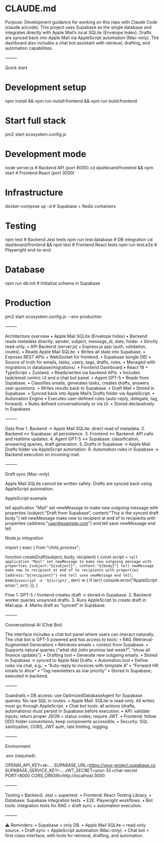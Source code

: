 # CLAUDE.md

Purpose: Development guidance for working on this repo with Claude Code (claude.ai/code).
This project uses Supabase as the single database and integrates directly with Apple Mail’s local SQLite (Envelope Index).
Drafts are synced back into Apple Mail via AppleScript automation (Mac-only).
The dashboard also includes a chat bot assistant with retrieval, drafting, and automation capabilities.

⸻

Quick start

# Development setup
npm install && npm run install:frontend && npm run build:frontend

# Start full stack
pm2 start ecosystem.config.js

# Development mode
node server.js                         # Backend API (port 8000)
cd dashboard/frontend && npm start     # Frontend React (port 3000)

# Infrastructure
docker-compose up -d                   # Supabase + Redis containers

# Testing
npm test                               # Backend Jest tests
npm run test:database                  # DB integration
cd dashboard/frontend && npm test      # Frontend React tests
npm run test:e2e                       # Playwright end-to-end

# Database
npm run db:init                        # Initialize schema in Supabase

# Production
pm2 start ecosystem.config.js --env production


⸻

Architecture overview
	•	Apple Mail SQLite (Envelope Index)
	•	Backend reads metadata directly: sender, subject, message_id, date, folder.
	•	Strictly read-only.
	•	API Backend (server.js)
	•	Express.js app (auth, validation, routes).
	•	Reads Apple Mail SQLite.
	•	Writes all state into Supabase.
	•	Exposes REST APIs + WebSocket for frontend.
	•	Supabase (single DB)
	•	Source of truth for emails, tasks, users, tags, drafts, rules.
	•	Managed with migrations in database/migrations/.
	•	Frontend Dashboard
	•	React 18 + TypeScript + Zustand.
	•	Reads/writes via backend APIs.
	•	Includes task/email centric UI and a chat bot panel.
	•	Agent GPT-5
	•	Reads from Supabase.
	•	Classifies emails, generates tasks, creates drafts, answers user questions.
	•	Writes results back to Supabase.
	•	Draft Mail
	•	Stored in Supabase.
	•	Synced back into Apple Mail’s Drafts folder via AppleScript.
	•	Automation Engine
	•	Executes user-defined rules (auto-reply, delegate, tag, forward).
	•	Rules defined conversationally or via UI.
	•	Stored declaratively in Supabase.

⸻

Data flow
	1.	Backend → Apple Mail SQLite: direct read of metadata.
	2.	Backend ↔ Supabase: all persistence.
	3.	Frontend ↔ Backend: API calls and realtime updates.
	4.	Agent GPT-5 ↔ Supabase: classification, answering queries, draft generation.
	5.	Drafts in Supabase → Apple Mail Drafts folder via AppleScript automation.
	6.	Automation rules in Supabase → Backend execution on incoming mail.

⸻

Draft sync (Mac-only)

Apple Mail SQLite cannot be written safely. Drafts are synced back using AppleScript automation:

AppleScript example

tell application "Mail"
    set newMessage to make new outgoing message with properties {subject:"Draft from Supabase", content:"This is the synced draft body."}
    tell newMessage
        make new to recipient at end of to recipients with properties {address:"user@example.com"}
    end tell
    save newMessage
end tell

Node.js integration

import { exec } from "child_process";

function createDraft(subject, body, recipient) {
  const script = `
    tell application "Mail"
      set newMessage to make new outgoing message with properties {subject:"${subject}", content:"${body}"}
      tell newMessage
        make new to recipient at end of to recipients with properties {address:"${recipient}"}
      end tell
      save newMessage
    end tell
  `;
  exec(`osascript -e '${script}'`, (err) => {
    if (err) console.error("AppleScript error:", err);
  });
}

Flow
	1.	GPT-5 / frontend creates draft → stored in Supabase.
	2.	Backend worker queries unsynced drafts.
	3.	Runs AppleScript to create draft in Mail.app.
	4.	Marks draft as “synced” in Supabase.

⸻

Conversational AI (Chat Bot)

The interface includes a chat bot panel where users can interact naturally.
The chat bot is GPT-5 powered and has access to tools:
	•	RAG (Retrieval-Augmented Generation)
	•	Retrieves emails + context from Supabase.
	•	Supports natural queries (“what did John promise last week?”, “show all finance updates”).
	•	Drafting tool
	•	Generate new outgoing emails.
	•	Stored in Supabase → synced to Apple Mail Drafts.
	•	Automation tool
	•	Define rules via chat, e.g.:
	•	“Auto-reply to invoices with template A”
	•	“Forward HR emails to Alice”
	•	“Tag newsletters as low priority”
	•	Stored in Supabase; executed in backend.

⸻

Guardrails
	•	DB access: use OptimizedDatabaseAgent for Supabase queries. No raw SQL in routes.
	•	Apple Mail: SQLite is read-only. All writes must go through AppleScript.
	•	Chat bot tools: all actions (drafts, automations) must persist in Supabase before execution.
	•	API: validate inputs; return proper JSON + status codes; require JWT.
	•	Frontend: follow DDD folder conventions; keep components accessible.
	•	Security: SQL sanitization, CORS, JWT auth, rate limiting, logging.

⸻

Environment

.env (required):

OPENAI_API_KEY=sk-...
SUPABASE_URL=https://your-project.supabase.co
SUPABASE_SERVICE_KEY=...
JWT_SECRET=your-32+char-secret
PORT=8000
CORS_ORIGIN=http://localhost:3000


⸻

Testing
	•	Backend: Jest + supertest.
	•	Frontend: React Testing Library.
	•	Database: Supabase integration tests.
	•	E2E: Playwright workflows.
	•	Bot tools: integration tests for RAG + draft sync + automation execution.

⸻

⚠️ Reminders:
	•	Supabase = only DB.
	•	Apple Mail SQLite = read-only source.
	•	Draft sync = AppleScript automation (Mac-only).
	•	Chat bot = first-class interface, with tools for retrieval, drafting, and automation.

